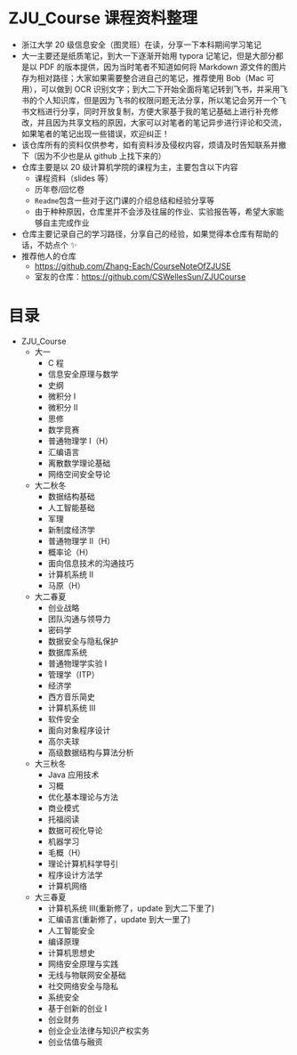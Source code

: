 # ZJU_Course 课程资料整理

- 浙江大学 20 级信息安全（图灵班）在读，分享一下本科期间学习笔记
- 大一主要还是纸质笔记，到大一下逐渐开始用 typora 记笔记，但是大部分都是以 PDF 的版本提供，因为当时笔者不知道如何将 Markdown 源文件的图片存为相对路径；大家如果需要整合进自己的笔记，推荐使用 Bob（Mac 可用），可以做到 OCR 识别文字；到大二下开始全面将笔记转到飞书，并采用飞书的个人知识库，但是因为飞书的权限问题无法分享，所以笔记会另开一个飞书文档进行分享，同时开放复制，方便大家基于我的笔记基础上进行补充修改，并且因为共享文档的原因，大家可以对笔者的笔记异步进行评论和交流，如果笔者的笔记出现一些错误，欢迎纠正！
- 该仓库所有的资料仅供参考，如有资料涉及侵权内容，烦请及时告知联系并撤下（因为不少也是从 github 上找下来的）
- 仓库主要是以 20 级计算机学院的课程为主，主要包含以下内容
  - 课程资料（slides 等）
  - 历年卷/回忆卷
  - `Readme`包含一些对于这门课的介绍总结和经验分享等
  - 由于种种原因，仓库里并不会涉及往届的作业、实验报告等，希望大家能够自主完成作业
- 仓库主要记录自己的学习路径，分享自己的经验，如果觉得本仓库有帮助的话，不妨点个 ✨
- 推荐他人的仓库
  - https://github.com/Zhang-Each/CourseNoteOfZJUSE
  - 室友的仓库：https://github.com/CSWellesSun/ZJUCourse

# 目录

- ZJU_Course
  - 大一
    - C 程
    - 信息安全原理与数学
    - 史纲
    - 微积分 Ⅰ
    - 微积分 Ⅱ
    - 思修
    - 数学竞赛
    - 普通物理学 Ⅰ（H）
    - 汇编语言
    - 离散数学理论基础
    - 网络空间安全导论
  - 大二秋冬
    - 数据结构基础
    - 人工智能基础
    - 军理
    - 新制度经济学
    - 普通物理学 Ⅱ（H）
    - 概率论（H）
    - 面向信息技术的沟通技巧
    - 计算机系统 Ⅱ
    - 马原（H）
  - 大二春夏
    - 创业战略
    - 团队沟通与领导力
    - 密码学
    - 数据安全与隐私保护
    - 数据库系统
    - 普通物理学实验 Ⅰ
    - 管理学（ITP）
    - 经济学
    - 西方音乐简史
    - 计算机系统 Ⅲ
    - 软件安全
    - 面向对象程序设计
    - 高尔夫球
    - 高级数据结构与算法分析
  - 大三秋冬
    - Java 应用技术
    - 习概
    - 优化基本理论与方法
    - 商业模式
    - 托福阅读
    - 数据可视化导论
    - 机器学习
    - 毛概（H）
    - 理论计算机科学导引
    - 程序设计方法学
    - 计算机网络
  - 大三春夏
    - 计算机系统 Ⅲ(重新修了，update 到大二下里了)
    - 汇编语言(重新修了，update 到大一里了)
    - 人工智能安全
    - 编译原理
    - 计算机思想史
    - 网络安全原理与实践
    - 无线与物联网安全基础
    - 社交网络安全与隐私
    - 系统安全
    - 基于创新的创业 Ⅰ
    - 创业财务
    - 创业企业法律与知识产权实务
    - 创业估值与融资
